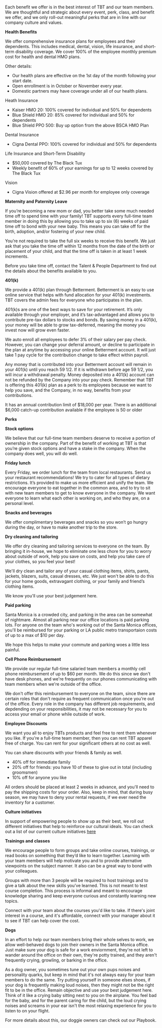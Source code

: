  
Each benefit we offer is in the best interest of TBT and our team members. We are thoughtful and strategic about every event, perk, class, and benefit we offer, and we only roll-out meaningful perks that are in line with our company culture and values.

**Health Benefits** 

We offer comprehensive insurance plans for employees and their dependents. This includes medical, dental, vision, life insurance, and short-term disability coverage. We cover 100% of the employee monthly premium cost for health and dental HMO plans. 

Other details: 
* Our health plans are effective on the 1st day of the month following your start date. 
* Open enrollment is in October or November every year. 
* Domestic partners may have coverage under all of our health plans. 

Heath Insurance
* Kaiser HMO 20: 100% covered for individual and 50% for dependents
* Blue Shield HMO 20: 85% covered for individual and 50% for dependents
* Blue Shield PPO 500: Buy up option from the above BSCA HMO Plan
 
Dental Insurance
* Cigna Dental PPO: 100% covered for individual and 50% for dependents
 
Life Insurance and Short-Term Disability
* $50,000 covered by The Black Tux
* Weekly benefit of 60% of your earnings for up to 12 weeks covered by The Black Tux

Vision
* Cigna Vision offered at $2.96 per month for employee only coverage

**Maternity and Paternity Leave**

If you’re becoming a new mom or dad, you better take some much needed time off to spend time with your family! TBT supports every full-time team member in doing this by allowing you to take up to six (6) weeks of paid time off to bond with your new baby. This means you can take off for the birth, adoption, and/or fostering of your new child.  

You’re not required to take the full six weeks to receive this benefit. We just ask that you take the time off within 12 months from the date of the birth or placement of your child, and that the time off is taken in at least 1 week increments. 

Before you take time off, contact the Talent & People Department to find out the details about the benefits available to you.

**401(k)** 

We provide a 401(k) plan through Betterment. Betterment is an easy to use online service that helps with fund allocation for your 401(k) investments. TBT covers the admin fees for everyone who participates in the plan. 

401(k)s are one of the best ways to save for your retirement. It’s only available through your employer, and it’s tax-advantaged and allows you to contribute pre-tax dollars to stocks and bonds. By saving money in a 401(k), your money will be able to grow tax-deferred, meaning the money you invest now will grow even faster. 

We auto enroll all employees to defer 3% of their salary per pay check. However, you can change your deferral amount, or decline to participate in the plan at anytime by accessing your online Betterment account. It will just take 1 pay cycle for the contribution change to take effect within payroll. 

Any money that is contributed into your Betterment account will remain in your 401(k) until you reach 59 1/2. If it is withdrawn before age 59 1/2, you will incur a withdrawal penalty. Money deposited into a 401(k) account can not be refunded by the Company into your pay check. Remember that TBT is offering this 401(k) plan as a perk to its employees because we want to help you save, and the Company, in no way, benefits from your contributions.

It has an annual contribution limit of $18,000 per year. There is an additional $6,000 catch-up contribution available if the employee is 50 or older 

**Perks** 

**Stock options**

We believe that our full-time team members deserve to receive a portion of ownership in the company. Part of the benefit of working at TBT is that you’re given stock options and have a stake in the company. When the company does well, you will do well.

**Friday lunch** 

Every Friday, we order lunch for the team from local restaurants. Send us your restaurant recommendations! We try to cater for all types of dietary restrictions. It’s provided to make us more efficient and unify the team. We encourage everyone to eat together in the common area, and to try to sit with new team members to get to know everyone in the company. We want everyone to learn what each other is working on, and who they are, on a personal level.

**Snacks and beverages**

We offer complimentary beverages and snacks so you won’t go hungry during the day, or have to make another trip to the store.

**Dry cleaning and tailoring** 

We offer dry cleaning and tailoring services to everyone on the team. By bringing it in-house, we hope to eliminate one less chore for you to worry about outside of work, help you save on costs, and help you take care of your clothes, so you feel your best!

We'll dry clean and tailor any of your casual clothing items, shirts, pants, jackets, blazers, suits, casual dresses, etc. We just won't be able to do this for your home goods, extravagant clothing, or your family and friend’s clothing items.

We know you'll use your best judgement here. 

**Paid parking**

Santa Monica is a crowded city, and parking in the area can be somewhat of nightmare. Almost all parking near our office locations is paid parking lots. For anyone on the team who's working out of the Santa Monica offices, you'll be reimbursed for your parking or LA public metro transportaion costs of up to a max of $10 per day. 

We hope this helps to make your commute and parking woes a little less painful. 

**Cell Phone Reimbursement**

We provide our regular full-time salaried team members a monthly cell phone reimbursement of up to $60 per month. We do this since we don't have desk phones, and we're frequently on our phones communicating with team members when we're outside of the office. 

We don't offer this reimbursement to everyone on the team, since there are certain roles that don't require as frequent communication once you're out of the office. Every role in the company has different job requirements, and depdending on your responsibilities, it may not be necessary for you to access your email or phone while outside of work.

**Employee Discounts**

We want you all to enjoy TBTs products and feel free to rent them whenever you like. If you're a full-time team member, then you can rent TBT apparel free of charge. You can rent for your significant others at no cost as well. 

You can share discounts with your friends & family as well. 

* 40% off for immediate family
* 20% off for friends: you have 10 of these to give out in total (including groomsmen)
* 10% off for anyone you like

 All orders should be placed at least 2 weeks in advance, and you'll need to pay the shipping costs for your order. Also, keep in mind, that during busy season, we may have to deny your rental requests, if we ever need the inventory for a customer.

**Culture initiatives**

In support of empowering people to show up as their best, we roll out different initiatives that help to reinforce our cultural ideals. You can check out a list of our current culture initiatives [here](https://docs.google.com/a/theblacktux.com/document/d/1WsGpyiGWMF71KqwpSVu2rXQT--crjVZ--GBzclX_Mp8/edit?usp=sharing)

**Trainings and classes**
 
We encourage people to form groups and take online courses, trainings, or read books on something that they’d like to learn together. Learning with your team members will help motivate you and to provide alternative viewpoints on the subject manner. It also can be a great way to bond with your colleagues.
 
Groups with more than 3 people will be required to host trainings and to give a talk about the new skills you’ve learned. This is not meant to test course completion. This process is informal and meant to encourage knowledge sharing and keep everyone curious and constantly learning new topics.  

Connect with your team about the courses you'd like to take. If there's joint interest in a course, and it's affordable, connect with your manager about it to see if TBT can help cover the cost. 

**Dogs**

In an effort to help our team members bring their whole selves to work, we allow well-behaved dogs to join their owners in the Santa Monica office. Just make sure your dog is safe for a work enviornment, they're not left to wander around the office on their own, they're potty trained, and they aren't frequently crying, growling, or barking in the office. 

As a dog owner, you sometimes tune out your own pups noises and personality quarks, but keep in mind that it's not always easy for your team members to do the same. Try putting yourself in someone elses shoes, if your dog is frequently making loud noises, then they might not be the right fit to be in the office. Remain objective and use your best judgement here. Think of it like a crying baby sitting next to you on the airplane. You feel bad for the baby, and for the parent caring for the child, but the loud crying noises and screams in your ear isn't the most relaxing experience for you to listen to on your flight. 

For more details about this, our doggie owners can check out our Playbook. 
